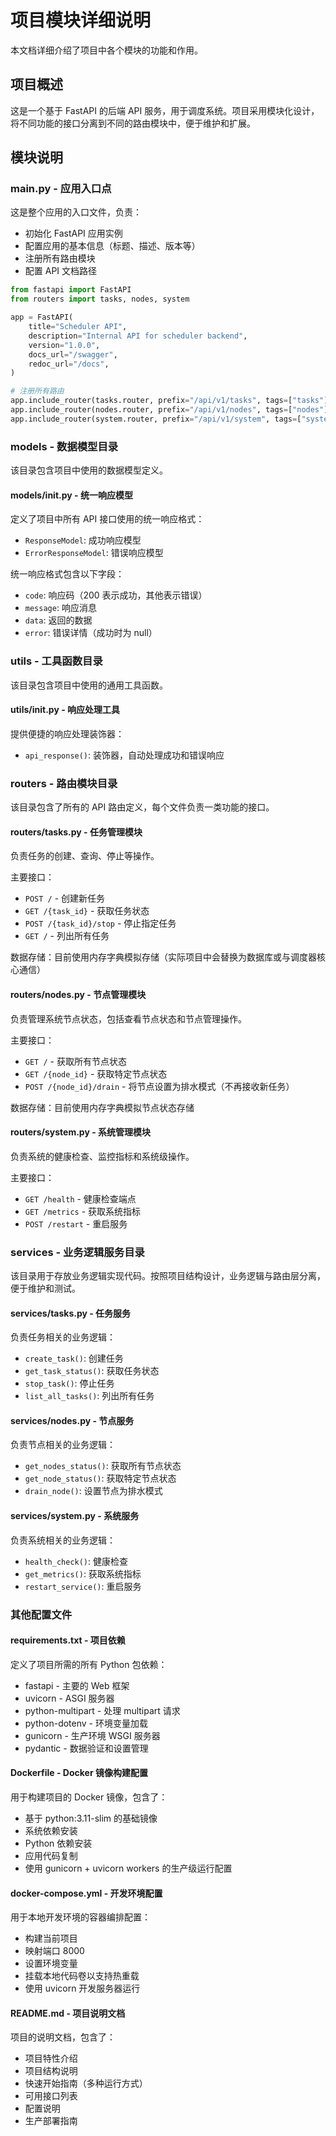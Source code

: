 # 项目模块详细说明

本文档详细介绍了项目中各个模块的功能和作用。

## 项目概述

这是一个基于 FastAPI 的后端 API 服务，用于调度系统。项目采用模块化设计，将不同功能的接口分离到不同的路由模块中，便于维护和扩展。

## 模块说明

### main.py - 应用入口点

这是整个应用的入口文件，负责：
- 初始化 FastAPI 应用实例
- 配置应用的基本信息（标题、描述、版本等）
- 注册所有路由模块
- 配置 API 文档路径

```python
from fastapi import FastAPI
from routers import tasks, nodes, system

app = FastAPI(
    title="Scheduler API",
    description="Internal API for scheduler backend",
    version="1.0.0",
    docs_url="/swagger",
    redoc_url="/docs",
)

# 注册所有路由
app.include_router(tasks.router, prefix="/api/v1/tasks", tags=["tasks"])
app.include_router(nodes.router, prefix="/api/v1/nodes", tags=["nodes"])
app.include_router(system.router, prefix="/api/v1/system", tags=["system"])
```

### models - 数据模型目录

该目录包含项目中使用的数据模型定义。

#### models/__init__.py - 统一响应模型

定义了项目中所有 API 接口使用的统一响应格式：

- `ResponseModel`: 成功响应模型
- `ErrorResponseModel`: 错误响应模型

统一响应格式包含以下字段：
- `code`: 响应码（200 表示成功，其他表示错误）
- `message`: 响应消息
- `data`: 返回的数据
- `error`: 错误详情（成功时为 null）

### utils - 工具函数目录

该目录包含项目中使用的通用工具函数。

#### utils/__init__.py - 响应处理工具

提供便捷的响应处理装饰器：
- `api_response()`: 装饰器，自动处理成功和错误响应

### routers - 路由模块目录

该目录包含了所有的 API 路由定义，每个文件负责一类功能的接口。

#### routers/tasks.py - 任务管理模块

负责任务的创建、查询、停止等操作。

主要接口：
- `POST /` - 创建新任务
- `GET /{task_id}` - 获取任务状态
- `POST /{task_id}/stop` - 停止指定任务
- `GET /` - 列出所有任务

数据存储：目前使用内存字典模拟存储（实际项目中会替换为数据库或与调度器核心通信）

#### routers/nodes.py - 节点管理模块

负责管理系统节点状态，包括查看节点状态和节点管理操作。

主要接口：
- `GET /` - 获取所有节点状态
- `GET /{node_id}` - 获取特定节点状态
- `POST /{node_id}/drain` - 将节点设置为排水模式（不再接收新任务）

数据存储：目前使用内存字典模拟节点状态存储

#### routers/system.py - 系统管理模块

负责系统的健康检查、监控指标和系统级操作。

主要接口：
- `GET /health` - 健康检查端点
- `GET /metrics` - 获取系统指标
- `POST /restart` - 重启服务

### services - 业务逻辑服务目录

该目录用于存放业务逻辑实现代码。按照项目结构设计，业务逻辑与路由层分离，便于维护和测试。

#### services/tasks.py - 任务服务

负责任务相关的业务逻辑：
- `create_task()`: 创建任务
- `get_task_status()`: 获取任务状态
- `stop_task()`: 停止任务
- `list_all_tasks()`: 列出所有任务

#### services/nodes.py - 节点服务

负责节点相关的业务逻辑：
- `get_nodes_status()`: 获取所有节点状态
- `get_node_status()`: 获取特定节点状态
- `drain_node()`: 设置节点为排水模式

#### services/system.py - 系统服务

负责系统相关的业务逻辑：
- `health_check()`: 健康检查
- `get_metrics()`: 获取系统指标
- `restart_service()`: 重启服务

### 其他配置文件

#### requirements.txt - 项目依赖

定义了项目所需的所有 Python 包依赖：
- fastapi - 主要的 Web 框架
- uvicorn - ASGI 服务器
- python-multipart - 处理 multipart 请求
- python-dotenv - 环境变量加载
- gunicorn - 生产环境 WSGI 服务器
- pydantic - 数据验证和设置管理

#### Dockerfile - Docker 镜像构建配置

用于构建项目的 Docker 镜像，包含了：
- 基于 python:3.11-slim 的基础镜像
- 系统依赖安装
- Python 依赖安装
- 应用代码复制
- 使用 gunicorn + uvicorn workers 的生产级运行配置

#### docker-compose.yml - 开发环境配置

用于本地开发环境的容器编排配置：
- 构建当前项目
- 映射端口 8000
- 设置环境变量
- 挂载本地代码卷以支持热重载
- 使用 uvicorn 开发服务器运行

#### README.md - 项目说明文档

项目的说明文档，包含了：
- 项目特性介绍
- 项目结构说明
- 快速开始指南（多种运行方式）
- 可用接口列表
- 配置说明
- 生产部署指南